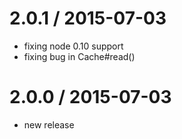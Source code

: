 
2.0.1 / 2015-07-03
==================

  * fixing node 0.10 support
  * fixing bug in Cache#read()

2.0.0 / 2015-07-03
==================

  * new release
